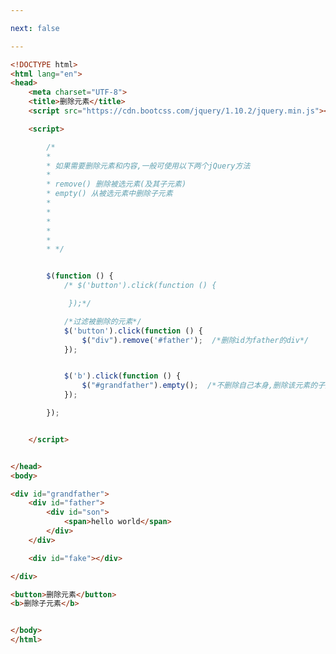 ```yaml
---

next: false

---
```




<BlogInfo id="320" title="18.删除元素" author="白日梦想猿" pv=0 read_times=0 pre_cost_time="0分50秒" category="jQuery学习" tag_list="['jQuery学习']" create_time="2021.09.28 15:56:09" update_time="2021.09.28 16:09:06" />

```html
<!DOCTYPE html>
<html lang="en">
<head>
    <meta charset="UTF-8">
    <title>删除元素</title>
    <script src="https://cdn.bootcss.com/jquery/1.10.2/jquery.min.js"></script>

    <script>

        /*
        *
        * 如果需要删除元素和内容,一般可使用以下两个jQuery方法
        *
        * remove() 删除被选元素(及其子元素)
        * empty() 从被选元素中删除子元素
        *
        *
        *
        *
        *
        * */


        $(function () {
            /* $('button').click(function () {

             });*/

            /*过滤被删除的元素*/
            $('button').click(function () {
                $("div").remove('#father');  /*删除id为father的div*/
            });


            $('b').click(function () {
                $("#grandfather").empty();  /*不删除自己本身,删除该元素的子元素*/
            });

        });


    </script>


</head>
<body>

<div id="grandfather">
    <div id="father">
        <div id="son">
            <span>hello world</span>
        </div>
    </div>

    <div id="fake"></div>

</div>

<button>删除元素</button>
<b>删除子元素</b>


</body>
</html>
```



<ActionBox />
